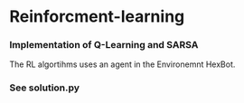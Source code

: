 # Reinforcment-learning

### Implementation of Q-Learning and SARSA

The RL algortihms uses an agent in the Environemnt HexBot. 

### See solution.py
